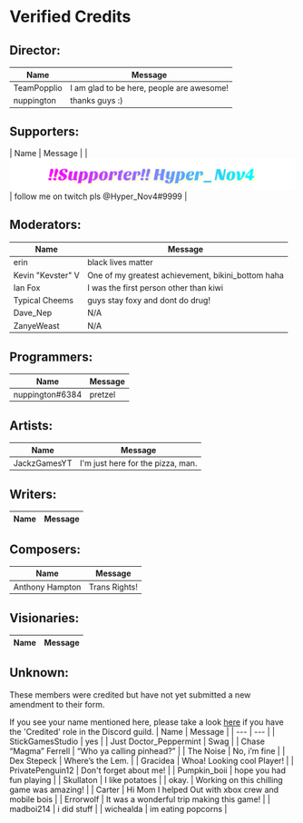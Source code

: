 # Verified Credits

## Director:
| Name | Message |
| --- | --- |
| TeamPopplio	| I am glad to be here, people are awesome! |
| nuppington | thanks guys :) |

## Supporters:
| Name | Message |
| <a><img src="https://raw.githubusercontent.com/Tidal-Members/SplitBullet/master/!!Supporter!!%20Hyper_Nov4.svg"/></a> | follow me on twitch pls @Hyper_Nov4#9999 |
## Moderators:

| Name | Message |
| --- | --- |
| erin | black lives matter |
| Kevin "Kevster" V | One of my greatest achievement, bikini_bottom haha |
| Ian Fox | I was the first person other than kiwi |
| Typical Cheems | guys stay foxy and dont do drug! |
| Dave_Nep | N/A |
| ZanyeWeast | N/A |

## Programmers:
| Name | Message |
| --- | --- |
| nuppington#6384 | pretzel |

## Artists:
| Name | Message |
| --- | --- |
| JackzGamesYT | I'm just here for the pizza, man. |

## Writers:
| Name | Message |
| --- | --- |

## Composers:
| Name | Message |
| --- | --- |
| Anthony Hampton | Trans Rights! |

## Visionaries:
| Name | Message |
| --- | --- |

## Unknown:
These members were credited but have not yet submitted a new amendment to their form.

If you see your name mentioned here, please take a look [here](https://discordapp.com/channels/718264431817261077/723265649593548942/723265678391378020) if you have the 'Credited' role in the Discord guild.
| Name | Message |
| --- | --- |
| StickGamesStudio | yes |
| Just Doctor_Peppermint  | Swag |
| Chase “Magma” Ferrell | “Who ya calling pinhead?” |
| The Noise | No, i’m fine |
| Dex Stepeck | Where’s the Lem. |
| Gracidea | Whoa! Looking cool Player! |
| PrivatePenguin12 | Don't forget about me! |
| Pumpkin_boii | hope you had fun playing |
| Skullaton | I like potatoes |
| okay. | Working on this chilling game was amazing! |
| Carter | Hi Mom I helped Out with xbox crew and mobile bois |
| Errorwolf | It was a wonderful trip making this game! |
| madboi214 | i did stuff |
| wichealda | im eating popcorns |
